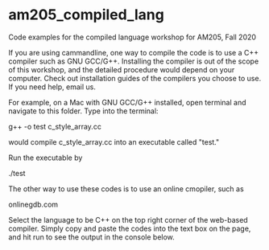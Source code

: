 # am205_compiled_lang
Code examples for the compiled language workshop for AM205, Fall 2020

If you are using cammandline, one way to compile the code is to use a C++ compiler such as GNU GCC/G++.
Installing the compiler is out of the scope of this workshop, and the detailed procedure would depend on your computer.
Check out installation guides of the compilers you choose to use. If you need help, email us.

For example, on a Mac with GNU GCC/G++ installed, open terminal and navigate to this folder.
Type into the terminal:

g++ -o test c_style_array.cc

would compile c_style_array.cc into an executable called "test."

Run the executable by

./test

The other way to use these codes is to use an online cmopiler, such as

onlinegdb.com

Select the language to be C++ on the top right corner of the web-based compiler.
Simply copy and paste the codes into the text box on the page, and hit run to see the output in the console below.
